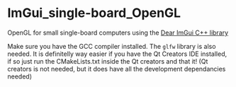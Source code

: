 # ImGui_single-board_OpenGL 

OpenGL for small single-board computers using the [Dear ImGui C++ library](https://github.com/ocornut/imgui)


Make sure you have the GCC compiler installed. The `glfw` library is also needed. 
It is definitelly way easier if you have the Qt Creators IDE installed, if so just run the CMakeLists.txt 
inside the Qt creators and that it! (Qt creators is not needed, but it does have all the development dependancies needed)
